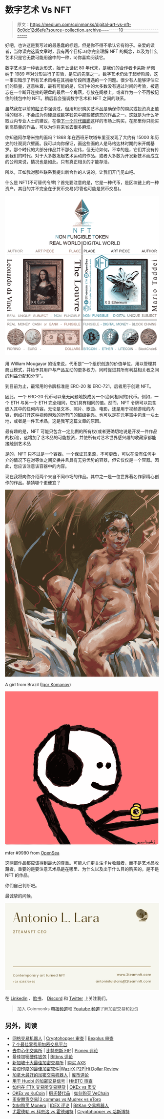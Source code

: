 # 数字艺术 Vs NFT

> 原文：<https://medium.com/coinmonks/digital-art-vs-nft-8c0dc12d6efe?source=collection_archive---------10----------------------->

好吧，也许这是我写过的最愚蠢的标题。但是你不得不承认它有钩子。亲爱的读者，当你读完这篇文章时，我有两个目标:a)你完全理解 NFT 的概念，以及为什么艺术只是它无数可能用途中的一种，b)你喜欢阅读它。

数字艺术是一种表达形式，始于上世纪 80 年代末，是我们的合作者卡莱斯·萨佩纳于 1989 年对分形进行了实验，是它的先驱之一。数字艺术仍处于起步阶段，这一事实暗示了所有艺术风格在其初始阶段所遭遇的一个问题。很少有人能够评估它们的质量，这意味着，最有可能的是，它们中的大多数没有通过时间的考验，被遗忘在一个断开连接的硬盘的最后一个角落，存放在阁楼上，或者作为一个不再被记住的钱包中的 NFT。稍后我会强调数字艺术和 NFT 之间的联系。

虽然我在以前的[帖子](/coinmonks/buy-an-artwork-not-just-an-nft-5ff0e10867a5)中强调过，但用知识购买艺术品是确保你的购买或投资真正值得的根本，不会成为你硬盘或数字钱包中那些被遗忘的作品之一。这就是为什么听取业内专业人士的建议，在像[下一个时代画廊](https://www.nextagegallery.com/)这样的市场上购买，在那里你只能买到高质量的作品，可以为你将来省去很多麻烦。

你知道阿尔塔米拉的画吗？1868 年在西班牙坎塔布里亚发现了大约有 15000 年历史的壮观洞穴壁画。我可以向你保证，画这些画的人是马格达林时期的米开朗基罗。那个时代的大部分作品并不那么宏伟，但无论如何，不幸的是，它们并没有传到我们的时代。对于大多数发起艺术运动的作品，或者大多数为开发新技术而成立的公司来说，情况也是如此。只有真正相关的才能存活。

所以，正如我对那些联系我提出新合作的人说的，让我们开门见山吧。

什么是 NFT(不可替代令牌)？首先要注意的是，它是一种代币，是区块链上的一种资产，其目的并不完全在于货币交易(尽管也可能是货币交易)。

![](img/5639b25b4e096d5517c6950ee03b9e36.png)

用 William Mougayar 的话来说，代币是“一个组织创造的价值单位，用以管理其商业模式，并给予其用户与产品互动的更多权力，同时促进其所有利益相关者之间的利益分配和分享”。

到目前为止，最常用的令牌标准是 ERC-20 和 ERC-721，后者用于创建 NFT。

因此，一个 ERC-20 代币可以毫无问题地换成另一个(合同相同的)代币。例如，一个 ETH 与另一个 ETH 完全相同，它们具有相同的值。然而，NFT 令牌可以包含嵌入其中的任何内容。无论是文本、照片、歌曲、电影，还是用于视频游戏的内容，例如打开这种视频游戏的所有门的超级钥匙。也可以是在元宇宙中包含一块土地，或者是一件艺术品，这是我写这篇文章的原因。

最有趣的是，NFT 可能只包含一定比例的所有权(或者更确切地说是开发一件作品的权利)，这增加了艺术品的可能投资，并使所有对艺术世界感兴趣的收藏家都能接触到艺术品

是的，NFT 只不过是一个容器。一个保证其来源，不可更改，可以在没有任何中介的情况下在对等体之间交换并且具有无穷优势的容器，但它仅仅是一个容器。因此，您应该注意该容器中的内容。

现在我将向你介绍两个来自不同市场的作品。其中之一是一位世界著名作家精心创作的作品。猜猜哪个更便宜？

![](img/639e4ec36d790eff2abb0c6298cd676e.png)

A girl from Brazil ([Igor Komanov](https://nextagegallery.com/product/a-girl-from-brazil/))

![](img/3cdbca669ebd7c108195ce3c8500e111.png)

mfer #9980 from [OpenSea](https://opensea.io/assets/0x79fcdef22feed20eddacbb2587640e45491b757f/9980)

这两部作品都应该得到最大的尊重。可能人们更关注卡片收藏者，而不是艺术品收藏者。重要的是要注意艺术品是在哪里、为什么以及出于什么目的购买的，是不是 NFT 的作品。

你们自己判断吧。

最诚挚的问候，

![](img/047b5cd5818ba65beaa96e6cfe753521.png)

在 [Linkedin](https://www.linkedin.com/in/2teamnft-art-tokenization/) 、[脸书](https://www.facebook.com/2team.nft)、 [Discord](https://discord.com/channels/860818327135846400/860818327135846402) 和 [Twitter](https://twitter.com/nft_2) 上关注我们。

> 加入 Coinmonks [电报频道](https://t.me/coincodecap)和 [Youtube 频道](https://www.youtube.com/c/coinmonks/videos)了解加密交易和投资

## 另外，阅读

*   [网格交易机器人](https://blog.coincodecap.com/grid-trading) | [Cryptohopper 审查](/coinmonks/cryptohopper-review-a388ff5bae88) | [Bexplus 审查](https://blog.coincodecap.com/bexplus-review)
*   [7 个最佳零费用加密交易平台](https://blog.coincodecap.com/zero-fee-crypto-exchanges)
*   [去中心化交易所](https://blog.coincodecap.com/what-are-decentralized-exchanges) | [比特恩斯 FIP](https://blog.coincodecap.com/bitbns-fip) | [Pionex 评论](https://blog.coincodecap.com/pionex-review-exchange-with-crypto-trading-bot)
*   最佳加密[硬件钱包](/coinmonks/hardware-wallets-dfa1211730c6) | [Bitbns 评论](/coinmonks/bitbns-review-38256a07e161)
*   [新加坡十大最佳加密交易所](https://blog.coincodecap.com/crypto-exchange-in-singapore) | [购买 AXS](https://blog.coincodecap.com/buy-axs-token)
*   [投资印度的最佳加密软件](https://blog.coincodecap.com/best-crypto-to-invest-in-india-in-2021)|[WazirX P2P](https://blog.coincodecap.com/wazirx-p2p)|[Hi Dollar Review](https://blog.coincodecap.com/hi-dollar-review)
*   [加拿大最好的加密交易机器人](https://blog.coincodecap.com/5-best-crypto-trading-bots-in-canada) | [库币评论](https://blog.coincodecap.com/kucoin-review)
*   [用于 Huobi 的加密交易信号](https://blog.coincodecap.com/huobi-crypto-trading-signals) | [HitBTC 审查](/coinmonks/hitbtc-review-c5143c5d53c2)
*   [如何在 FTX 交易所交易期货](https://blog.coincodecap.com/ftx-futures-trading) | [OKEx vs 币安](https://blog.coincodecap.com/okex-vs-binance)
*   [OKEx vs KuCoin](https://blog.coincodecap.com/okex-kucoin) | [摄氏替代品](https://blog.coincodecap.com/celsius-alternatives) | [如何购买 VeChain](https://blog.coincodecap.com/buy-vechain)
*   [币安期货交易](https://blog.coincodecap.com/binance-futures-trading)|[3 commas vs Mudrex vs eToro](https://blog.coincodecap.com/mudrex-3commas-etoro)
*   [如何购买 Monero](https://blog.coincodecap.com/buy-monero) | [IDEX 评论](https://blog.coincodecap.com/idex-review) | [BitKan 交易机器人](https://blog.coincodecap.com/bitkan-trading-bot)
*   [尤霍德勒 vs 科恩洛 vs 霍德诺特](/coinmonks/youhodler-vs-coinloan-vs-hodlnaut-b1050acde55a) | [Cryptohopper vs 哈斯博特](https://blog.coincodecap.com/cryptohopper-vs-haasbot)